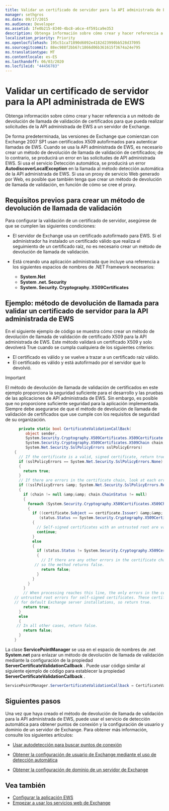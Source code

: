 ```yaml
---
title: Validar un certificado de servidor para la API administrada de EWS
manager: sethgros
ms.date: 09/17/2015
ms.audience: Developer
ms.assetid: 1fe0b215-8340-4bc8-a6ce-4f591ca9e353
description: Obtenga información sobre cómo crear y hacer referencia a un método de devolución de llamada de validación de certificados para que pueda realizar solicitudes de la API administrada de EWS a un servidor de Exchange.
localization_priority: Priority
ms.openlocfilehash: 195c51ca71890d6092e4182d23990bb528d37095
ms.sourcegitcommit: 88ec988f2bb67c1866d06b361615f3674a24e795
ms.translationtype: MT
ms.contentlocale: es-ES
ms.lasthandoff: 06/03/2020
ms.locfileid: "44456783"
---
```

# <a name="validate-a-server-certificate-for-the-ews-managed-api"></a>Validar un certificado de servidor para la API administrada de EWS

Obtenga información sobre cómo crear y hacer referencia a un método de devolución de llamada de validación de certificados para que pueda realizar solicitudes de la API administrada de EWS a un servidor de Exchange.
  
De forma predeterminada, las versiones de Exchange que comienzan con Exchange 2007 SP1 usan certificados X509 autofirmados para autenticar llamadas de EWS. Cuando se usa la API administrada de EWS, es necesario crear un método de devolución de llamada de validación de certificados; de lo contrario, se producirá un error en las solicitudes de API administrada EWS. Si usa el servicio Detección automática, se producirá un error **AutodiscoverLocalException** en la llamada al método detección automática de la API administrada de EWS. Si usa un proxy de servicio Web generado por Web, es posible que también tenga que crear un método de devolución de llamada de validación, en función de cómo se cree el proxy. 
  
## <a name="prerequisites-for-creating-a-validation-callback-method"></a>Requisitos previos para crear un método de devolución de llamada de validación
<a name="bk_prereq"> </a>

Para configurar la validación de un certificado de servidor, asegúrese de que se cumplen las siguientes condiciones: 
  
- El servidor de Exchange usa un certificado autofirmado para EWS. Si el administrador ha instalado un certificado válido que realiza el seguimiento de un certificado raíz, no es necesario crear un método de devolución de llamada de validación. 
    
- Está creando una aplicación administrada que incluye una referencia a los siguientes espacios de nombres de .NET Framework necesarios: 
    
  - **System.Net**
  - **System .net. Security**  
  - **System. Security. Cryptography. X509Certificates**
    
## <a name="example-callback-method-to-validate-a-server-certificate-for-the-ews-managed-api"></a>Ejemplo: método de devolución de llamada para validar un certificado de servidor para la API administrada de EWS
<a name="bk_example"> </a>

En el siguiente ejemplo de código se muestra cómo crear un método de devolución de llamada de validación de certificado X509 para la API administrada de EWS. Este método validará un certificado X509 y solo devolverá True cuando se cumpla cualquiera de los siguientes criterios: 
  
- El certificado es válido y se vuelve a trazar a un certificado raíz válido.    
- El certificado es válido y está autofirmado por el servidor que lo devolvió. 
    
> [!IMPORTANT]
> El método de devolución de llamada de validación de certificados en este ejemplo proporciona la seguridad suficiente para el desarrollo y las pruebas de las aplicaciones de API administrada de EWS. Sin embargo, es posible que no proporcione suficiente seguridad para la aplicación implementada. Siempre debe asegurarse de que el método de devolución de llamada de validación de certificados que use cumple con los requisitos de seguridad de su organización. 
  
```cs
      private static bool CertificateValidationCallBack(
         object sender,
         System.Security.Cryptography.X509Certificates.X509Certificate certificate,
         System.Security.Cryptography.X509Certificates.X509Chain chain,
         System.Net.Security.SslPolicyErrors sslPolicyErrors)
    {
      // If the certificate is a valid, signed certificate, return true.
      if (sslPolicyErrors == System.Net.Security.SslPolicyErrors.None)
      {
        return true;
      }
      // If there are errors in the certificate chain, look at each error to determine the cause.
      if ((sslPolicyErrors &amp; System.Net.Security.SslPolicyErrors.RemoteCertificateChainErrors) != 0)
      {
        if (chain != null &amp;&amp; chain.ChainStatus != null)
        {
          foreach (System.Security.Cryptography.X509Certificates.X509ChainStatus status in chain.ChainStatus)
          {
            if ((certificate.Subject == certificate.Issuer) &amp;&amp;
               (status.Status == System.Security.Cryptography.X509Certificates.X509ChainStatusFlags.UntrustedRoot))
            {
              // Self-signed certificates with an untrusted root are valid. 
              continue;
            }
            else
            {
              if (status.Status != System.Security.Cryptography.X509Certificates.X509ChainStatusFlags.NoError)
              {
                // If there are any other errors in the certificate chain, the certificate is invalid,
             // so the method returns false.
                return false;
              }
            }
          }
        }
        // When processing reaches this line, the only errors in the certificate chain are 
    // untrusted root errors for self-signed certificates. These certificates are valid
    // for default Exchange server installations, so return true.
        return true;
      }
      else
      {
     // In all other cases, return false.
        return false;
      }
    }

```

La clase **ServicePointManager** se usa en el espacio de nombres de .net **System.net** para enlazar un método de devolución de llamada de validación mediante la configuración de la propiedad **ServerCertificateValidationCallback** . Puede usar código similar al siguiente ejemplo de código para establecer la propiedad **ServerCertificateValidationCallback** . 
  
```cs
ServicePointManager.ServerCertificateValidationCallback = CertificateValidationCallBack;

```

## <a name="next-steps"></a>Siguientes pasos
<a name="bk_example"> </a>

Una vez que haya creado el método de devolución de llamada de validación para la API administrada de EWS, puede usar el servicio de detección automática para obtener puntos de conexión y la configuración de usuario y dominio de un servidor de Exchange. Para obtener más información, consulte los siguientes artículos:
  
- [Usar autodetección para buscar puntos de conexión](how-to-use-autodiscover-to-find-connection-points.md)
    
- [Obtener la configuración de usuario de Exchange mediante el uso de detección automática](how-to-get-user-settings-from-exchange-by-using-autodiscover.md)
    
- [Obtener la configuración de dominio de un servidor de Exchange](how-to-get-domain-settings-from-an-exchange-server.md)
    
## <a name="see-also"></a>Vea también

- [Configurar la aplicación EWS](setting-up-your-ews-application.md)  
- [Empezar a usar los servicios web de Exchange](start-using-web-services-in-exchange.md)
    

